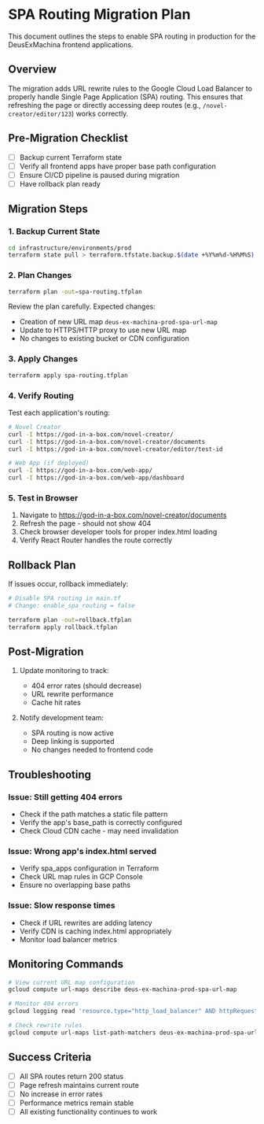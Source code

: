 # SPA Routing Migration Plan

This document outlines the steps to enable SPA routing in production for the DeusExMachina frontend applications.

## Overview

The migration adds URL rewrite rules to the Google Cloud Load Balancer to properly handle Single Page Application (SPA) routing. This ensures that refreshing the page or directly accessing deep routes (e.g., `/novel-creator/editor/123`) works correctly.

## Pre-Migration Checklist

- [ ] Backup current Terraform state
- [ ] Verify all frontend apps have proper base path configuration
- [ ] Ensure CI/CD pipeline is paused during migration
- [ ] Have rollback plan ready

## Migration Steps

### 1. Backup Current State

```bash
cd infrastructure/environments/prod
terraform state pull > terraform.tfstate.backup.$(date +%Y%m%d-%H%M%S)
```

### 2. Plan Changes

```bash
terraform plan -out=spa-routing.tfplan
```

Review the plan carefully. Expected changes:
- Creation of new URL map `deus-ex-machina-prod-spa-url-map`
- Update to HTTPS/HTTP proxy to use new URL map
- No changes to existing bucket or CDN configuration

### 3. Apply Changes

```bash
terraform apply spa-routing.tfplan
```

### 4. Verify Routing

Test each application's routing:

```bash
# Novel Creator
curl -I https://god-in-a-box.com/novel-creator/
curl -I https://god-in-a-box.com/novel-creator/documents
curl -I https://god-in-a-box.com/novel-creator/editor/test-id

# Web App (if deployed)
curl -I https://god-in-a-box.com/web-app/
curl -I https://god-in-a-box.com/web-app/dashboard
```

### 5. Test in Browser

1. Navigate to https://god-in-a-box.com/novel-creator/documents
2. Refresh the page - should not show 404
3. Check browser developer tools for proper index.html loading
4. Verify React Router handles the route correctly

## Rollback Plan

If issues occur, rollback immediately:

```bash
# Disable SPA routing in main.tf
# Change: enable_spa_routing = false

terraform plan -out=rollback.tfplan
terraform apply rollback.tfplan
```

## Post-Migration

1. Update monitoring to track:
   - 404 error rates (should decrease)
   - URL rewrite performance
   - Cache hit rates

2. Notify development team:
   - SPA routing is now active
   - Deep linking is supported
   - No changes needed to frontend code

## Troubleshooting

### Issue: Still getting 404 errors
- Check if the path matches a static file pattern
- Verify the app's base_path is correctly configured
- Check Cloud CDN cache - may need invalidation

### Issue: Wrong app's index.html served
- Verify spa_apps configuration in Terraform
- Check URL map rules in GCP Console
- Ensure no overlapping base paths

### Issue: Slow response times
- Check if URL rewrites are adding latency
- Verify CDN is caching index.html appropriately
- Monitor load balancer metrics

## Monitoring Commands

```bash
# View current URL map configuration
gcloud compute url-maps describe deus-ex-machina-prod-spa-url-map

# Monitor 404 errors
gcloud logging read 'resource.type="http_load_balancer" AND httpRequest.status=404' --limit=50

# Check rewrite rules
gcloud compute url-maps list-path-matchers deus-ex-machina-prod-spa-url-map
```

## Success Criteria

- [ ] All SPA routes return 200 status
- [ ] Page refresh maintains current route
- [ ] No increase in error rates
- [ ] Performance metrics remain stable
- [ ] All existing functionality continues to work